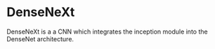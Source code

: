 # DenseNeXt
DenseNeXt is a a CNN which integrates the inception module into the DenseNet architecture.
